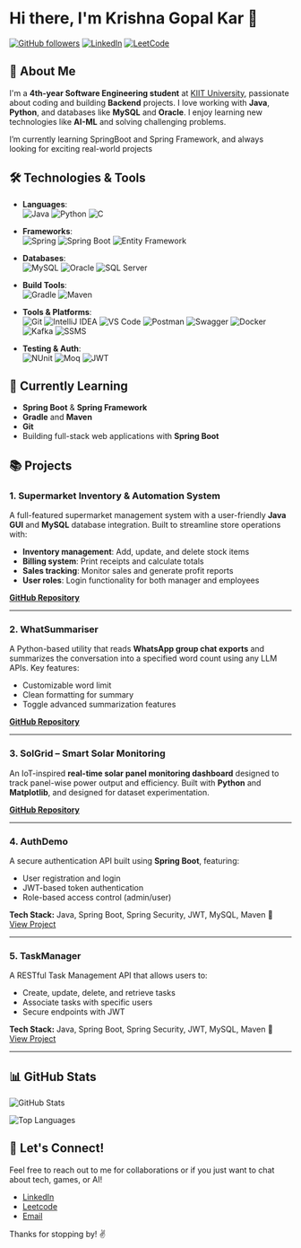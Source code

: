 # Hi there, I'm Krishna Gopal Kar 👋

[![GitHub followers](https://img.shields.io/github/followers/username?label=Follow&style=social)](https://github.com/KrishNatrium) [![LinkedIn](https://img.shields.io/badge/LinkedIn-Connect-blue?style=social&logo=linkedin)](https://www.linkedin.com/in/krishna-gopal-kar-609280255/) [![LeetCode](https://img.shields.io/badge/LeetCode-FFA116?style=flat&logo=leetcode&logoColor=black)](https://leetcode.com/u/Leetcoder_1234567890/)

## 🚀 About Me

I'm a **4th-year Software Engineering student** at [KIIT University](https://kiit.ac.in), passionate about coding and building **Backend** projects. I love working with **Java**, **Python**, and databases like **MySQL** and **Oracle**. I enjoy learning new technologies like **AI-ML** and solving challenging problems.

I’m currently learning SpringBoot and Spring Framework, and always looking for exciting real-world projects

## 🛠️ Technologies & Tools

- **Languages**:  
  ![Java](https://img.shields.io/badge/Java-ED8B00?style=flat&logo=java&logoColor=white)  ![Python](https://img.shields.io/badge/-Python-blue?logo=python&logoColor=white)  ![C](https://img.shields.io/badge/-C-00599C?logo=c)

- **Frameworks**:  
  ![Spring](https://img.shields.io/badge/Spring-6DB33F?style=flat&logo=spring&logoColor=white)  ![Spring Boot](https://img.shields.io/badge/-Spring%20Boot-green?logo=spring-boot&logoColor=white)  ![Entity Framework](https://img.shields.io/badge/Entity%20Framework-512BD4?style=flat&logo=.net&logoColor=white)

- **Databases**:  
  ![MySQL](https://img.shields.io/badge/-MySQL-4479A1?logo=mysql&logoColor=white)  ![Oracle](https://img.shields.io/badge/-Oracle-F80000?logo=oracle&logoColor=white)  ![SQL Server](https://img.shields.io/badge/SQL%20Server-CC2927?style=flat&logo=microsoft-sql-server&logoColor=white)

- **Build Tools**:  
  ![Gradle](https://img.shields.io/badge/Gradle-02303A?style=flat&logo=gradle&logoColor=white)  ![Maven](https://img.shields.io/badge/Maven-C71A36?style=flat&logo=apache-maven&logoColor=white)

- **Tools & Platforms**:  
  ![Git](https://img.shields.io/badge/-Git-F05032?logo=git&logoColor=white)  ![IntelliJ IDEA](https://img.shields.io/badge/-IntelliJ%20IDEA-000000?logo=intellij-idea)  ![VS Code](https://img.shields.io/badge/VS%20Code-007ACC?style=flat&logo=visual-studio-code&logoColor=white)  ![Postman](https://img.shields.io/badge/Postman-FF6C37?style=flat&logo=postman&logoColor=white)  ![Swagger](https://img.shields.io/badge/Swagger-85EA2D?style=flat&logo=swagger&logoColor=black)  ![Docker](https://img.shields.io/badge/Docker-2496ED?style=flat&logo=docker&logoColor=white)  ![Kafka](https://img.shields.io/badge/Apache%20Kafka-231F20?style=flat&logo=apache-kafka&logoColor=white)  ![SSMS](https://img.shields.io/badge/SSMS-CC2927?style=flat&logo=microsoft-sql-server&logoColor=white)

- **Testing & Auth**:  
  ![NUnit](https://img.shields.io/badge/NUnit-512BD4?style=flat&logo=.net&logoColor=white)  ![Moq](https://img.shields.io/badge/Moq-512BD4?style=flat&logo=.net&logoColor=white)  ![JWT](https://img.shields.io/badge/JWT-000000?style=flat&logo=jsonwebtokens&logoColor=white)

## 🔧 Currently Learning

- **Spring Boot** & **Spring Framework**
- **Gradle** and **Maven**
- **Git**
- Building full-stack web applications with **Spring Boot**

## 📚 Projects

### 1. **Supermarket Inventory & Automation System**

A full-featured supermarket management system with a user-friendly **Java GUI** and **MySQL** database integration. Built to streamline store operations with:

* **Inventory management**: Add, update, and delete stock items
* **Billing system**: Print receipts and calculate totals
* **Sales tracking**: Monitor sales and generate profit reports
* **User roles**: Login functionality for both manager and employees

[**GitHub Repository**](https://github.com/KrishNatrium/Inventory-Management-System)

---

### 2. **WhatSummariser**

A Python-based utility that reads **WhatsApp group chat exports** and summarizes the conversation into a specified word count using any LLM APIs. Key features:

* Customizable word limit
* Clean formatting for summary
* Toggle advanced summarization features

[**GitHub Repository**](https://github.com/KrishNatrium/Whatsummariser)

---

### 3. **SolGrid – Smart Solar Monitoring**

An IoT-inspired **real-time solar panel monitoring dashboard** designed to track panel-wise power output and efficiency. Built with **Python** and **Matplotlib**, and designed for dataset experimentation.

[**GitHub Repository**](https://github.com/KrishNatrium/SolGrid)

---

### 4. **AuthDemo**

A secure authentication API built using **Spring Boot**, featuring:

* User registration and login
* JWT-based token authentication
* Role-based access control (admin/user)

**Tech Stack:** Java, Spring Boot, Spring Security, JWT, MySQL, Maven
🔗 [View Project](https://github.com/KrishNatrium/AuthDemo)

---

### 5. **TaskManager**

A RESTful Task Management API that allows users to:

* Create, update, delete, and retrieve tasks
* Associate tasks with specific users
* Secure endpoints with JWT

**Tech Stack:** Java, Spring Boot, Spring Security, JWT, MySQL, Maven
🔗 [View Project](https://github.com/KrishNatrium/taskmanager)

---

## 📊 GitHub Stats

![GitHub Stats](https://github-readme-stats.vercel.app/api?username=KrishNatrium&show_icons=true&theme=radical)

![Top Languages](https://github-readme-stats.vercel.app/api/top-langs/?username=KrishNatrium&layout=compact&theme=radical)

## 💬 Let's Connect!

Feel free to reach out to me for collaborations or if you just want to chat about tech, games, or AI!

- [LinkedIn](https://www.linkedin.com/in/krishna-gopal-kar-609280255/)
- [Leetcode](https://leetcode.com/u/Leetcoder_1234567890/)
- [Email](mailto:your-krishnaalegend@gmail.com)

Thanks for stopping by! ✌️
